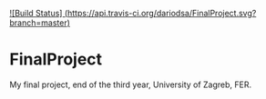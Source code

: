 [![Build Status] (https://api.travis-ci.org/dariodsa/FinalProject.svg?branch=master)](https://travis-ci.org/dariodsa/FinalProject)
# FinalProject
My final project, end of the third year, University of Zagreb, FER.
